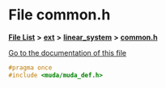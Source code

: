 

# File common.h

[**File List**](files.md) **>** [**ext**](dir_dee31a662aa40cb7fc08cb07824f4a9a.md) **>** [**linear\_system**](dir_6f09a74f7ee1db37d591c4a0fc2f2223.md) **>** [**common.h**](common_8h.md)

[Go to the documentation of this file](common_8h.md)


```C++
#pragma once
#include <muda/muda_def.h>
```


